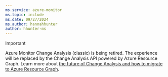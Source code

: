 ```yaml
---
ms.service: azure-monitor
ms.topic: include
ms.date: 09/27/2024
ms.author: hannahhunter
author: hhunter-ms
---
```


> [!IMPORTANT]
> Azure Monitor Change Analysis (classic) is being retired. The experience will be replaced by the Change Analysis API powered by Azure Resource Graph. Learn more about [the future of Change Analysis and how to migrate to Azure Resource Graph](../../change/change-analysis-migration.md).